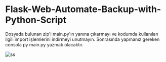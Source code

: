 # Flask-Web-Automate-Backup-with-Python-Script
Dosyada bulunan zip'i main.py'ın yanına çıkarmayı ve kodumda kullanılan ilgili import işlemlerini indirmeyi unutmayın. Sonrasında yapmanız gereken consola py main.py yazmak olacaktır. 

![ss](https://user-images.githubusercontent.com/71210936/149800540-b90bf7ad-9e55-4dc6-9130-b8edc8c349b5.JPG)
